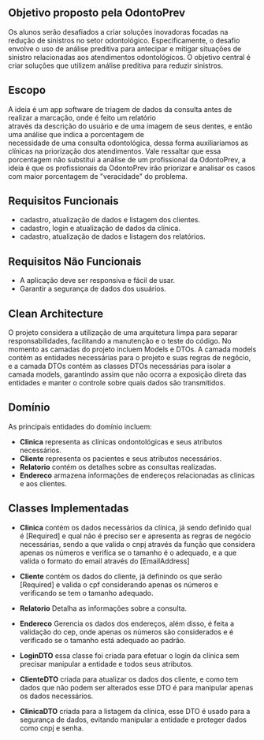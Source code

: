 ﻿## Objetivo proposto pela OdontoPrev

Os alunos serão desafiados a criar soluções inovadoras focadas na 
redução de sinistros no setor odontológico. Especificamente, o desafio 
envolve o uso de análise preditiva para antecipar e mitigar situações de 
sinistro relacionadas aos atendimentos odontológicos.
O objetivo central é criar soluções que utilizem análise preditiva para 
reduzir sinistros.


## Escopo

A ideia é um app software de triagem de dados da consulta antes de realizar a marcação, onde é feito um relatório  
através da descrição do usuário e de uma imagem de seus dentes, e então uma análise que indica a porcentagem de  
necessidade de uma consulta odontológica, dessa forma auxiliariamos as clínicas na priorização dos atendimentos. 
Vale ressaltar que essa porcentagem não substitui a análise de um profissional da OdontoPrev, a ideia é que os 
profissionais da OdontoPrev irão priorizar e analisar os casos com maior porcentagem de "veracidade" do problema.


## Requisitos Funcionais 

- cadastro, atualização de dados e listagem dos clientes.
- cadastro, login e atualização de dados da clínica.
- cadastro, atualização de dados e listagem dos relatórios.

## Requisitos Não Funcionais

- A aplicação deve ser responsiva e fácil de usar.
- Garantir a segurança de dados dos usuários.


## Clean Architecture

O projeto considera a utilização de uma arquitetura limpa para separar responsabilidades, facilitando a manutenção
e o teste do código. No momento as camadas do projeto incluem Models e DTOs. A camada models contém as entidades
necessárias para o projeto e suas regras de negócio, e a camada DTOs contém as classes DTOs necessárias para isolar
a camada models, garantindo assim que não ocorra a exposição direta das entidades e manter o controle sobre quais
dados são transmitidos.

## Domínio 
As principais entidades do domínio incluem:

- **Clinica** representa as clínicas ondontológicas e seus atributos necessários.
- **Cliente** representa os pacientes e seus atributos necessários.
- **Relatorio** contém os detalhes sobre as consultas realizadas.
- **Endereco** armazena informações de endereços relacionadas as clinicas e aos clientes.

## Classes Implementadas

- **Clinica** contém os dados necessários da clínica, já sendo definido qual é [Required] e qual não é preciso ser
e apresenta as regras de negócio necessárias, sendo a que valida o cnpj através da função que considera apenas os 
números e verifica se o tamanho é o adequado, e a que valida o formato do email através do [EmailAddress]

- **Cliente** contém os dados do cliente, já definindo os que serão [Required] e valida o cpf considerando apenas
os números e verificando se tem o tamanho adequado.

- **Relatorio** Detalha as informações sobre a consulta.

- **Endereco** Gerencia os dados dos endereços, além disso, é feita a validação do cep, onde apenas os números são
considerados e é verificado se o tamanho está adequado ao padrão.

- **LoginDTO** essa classe foi criada para efetuar o login da clínica sem precisar manipular a entidade e todos seus
atributos.

- **ClienteDTO** criada para atualizar os dados dos cliente, e como tem dados que não podem ser alterados esse DTO
é para manipular apenas os dados necessários.

- **ClinicaDTO** criada para a listagem da clínica, esse DTO é usado para a segurança de dados, evitando manipular
a entidade e proteger dados como cnpj e senha.